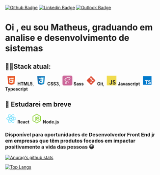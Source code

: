 [![Github Badge](https://img.shields.io/badge/GitHub--000?style=social&logo=Github&logoColor=black&link=https://github.com/matheusfr8)](https://github.com/matheusfr8)
[![Linkedin Badge](https://img.shields.io/badge/LinkedIn--000?style=social&logo=Linkedin&logoColor=0077B5&link=https://www.linkedin.com/in/matheus-frança-178319101/)](https://www.linkedin.com/in/matheus-frança-178319101/)
[![Outlook Badge](https://img.shields.io/badge/email--000?style=social&logo=microsoft-outlook&logoColor=0078d4&link=mailto:matheusgabrielfranca@outlook.com)](mailto:matheusgabrielfranca@outlook.com)

<h1>Oi , eu sou Matheus, graduando em analise e desenvolvimento de sistemas</h1>

<h2>👨‍💻Stack atual:</h2>
<div>
  <img style="margin-left: 4px" src="/Stack icons/html.png"> <b>HTML5</b>,
  <img style="margin-left: 4px" src="/Stack icons/css.png"> <b>CSS3</b>,
  <img style="margin-left: 4px" src="/Stack icons/sass.png"> <b>Sass</b>
  <img style="margin-left: 4px" src="/Stack icons/git.png"> <b>Git</b>,
  <img style="margin-left: 4px" src="/Stack icons/javascript.png"> <b>Javascript</b>
  <img style="margin-left: 4px" src="/Stack icons/typescript.png"> <b>Typescript</b>
  </div>
<h2>📝 Estudarei em breve </h2>
<div>
     <img style="margin-left: 4px" src="/Stack icons/react.png"> <b>React</b>
    <img style="margin-left: 4px" src="/Stack icons/nodejs.png"> <b>Node.js</b>
</div>

<h3>

Disponível para oportunidades de Desenvolvedor Front End jr em empresas que têm produtos focados em impactar positivamente a vida das pessoas 😀
</h3>

[![Anurag's github stats](https://github-readme-stats.vercel.app/api?username=matheusfr8)](https://github.com/anuraghazra/github-readme-stats)


<!--[![Top Langs](https://github-readme-stats.vercel.app/api/top-langs/?username=matheusfr8&layout=compact)](https://github.com/anuraghazra/github-readme-stats)-->
[![Top Langs](https://github-readme-stats.vercel.app/api/top-langs/?username=matheusfr8&langs_count=8)](https://github.com/anuraghazra/github-readme-stats)
      

